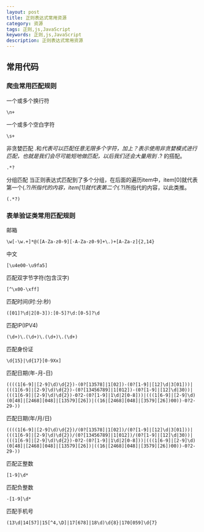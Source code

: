 ```yaml
---
layout: post
title: 正则表达式常用资源
category: 资源
tags: 正则,js,JavaScript
keywords: 正则,js,JavaScript
description: 正则表达式常用资源
---
```


## 常用代码

### 爬虫常用匹配规则

一个或多个换行符

    \n+

一个或多个空白字符

    \s+

非贪婪匹配
.和*代表可以匹配任意无限多个字符，加上？表示使用非贪婪模式进行匹配，也就是我们会尽可能短地做匹配，以后我们还会大量用到 .*? 的搭配。

    .*?

分组匹配
当正则表达式匹配到了多个分组，在后面的遍历item中，item[0]就代表第一个(.*?)所指代的内容，item[1]就代表第二个(.*?)所指代的内容，以此类推。

    (.*?)


### 表单验证类常用匹配规则

邮箱

    \w[-\w.+]*@([A-Za-z0-9][-A-Za-z0-9]+\.)+[A-Za-z]{2,14}

中文

    [\u4e00-\u9fa5]

匹配双字节字符(包含汉字)

    [^\x00-\xff]

匹配时间(时:分:秒)

    ([01]?\d|2[0-3]):[0-5]?\d:[0-5]?\d

匹配IP(IPV4)

    (\d+)\.(\d+)\.(\d+)\.(\d+)

匹配身份证

    \d{15}|\d{17}[0-9Xx]

匹配日期(年-月-日)

    ((((1[6-9]|[2-9]\d)\d{2})-(0?[13578]|1[02])-(0?[1-9]|[12]\d|3[01]))|(((1[6-9]|[2-9]\d)\d{2})-(0?[13456789]|1[012])-(0?[1-9]|[12]\d|30))|(((1[6-9]|[2-9]\d)\d{2})-0?2-(0?[1-9]|1\d|2[0-8]))|(((1[6-9]|[2-9]\d)(0[48]|[2468][048]|[13579][26])|((16|[2468][048]|[3579][26])00))-0?2-29-))

匹配日期(年/月/日)

    ((((1[6-9]|[2-9]\d)\d{2})/(0?[13578]|1[02])/(0?[1-9]|[12]\d|3[01]))|(((1[6-9]|[2-9]\d)\d{2})/(0?[13456789]|1[012])/(0?[1-9]|[12]\d|30))|(((1[6-9]|[2-9]\d)\d{2})-0?2-(0?[1-9]|1\d|2[0-8]))|(((1[6-9]|[2-9]\d)(0[48]|[2468][048]|[13579][26])|((16|[2468][048]|[3579][26])00))-0?2-29-))

匹配正整数

    [1-9]\d*

匹配负整数

    -[1-9]\d*

匹配手机号

    (13\d|14[57]|15[^4,\D]|17[678]|18\d)\d{8}|170[059]\d{7}
